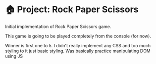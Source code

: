# 🏠 Project: Rock Paper Scissors
Initial implementation of Rock Paper Scissors game.

This game is going to be played completely from the console (for now).

Winner is first one to 5. I didn't really implement any CSS and too much styling to it just basic styling. Was basically practice manipulating DOM using JS
